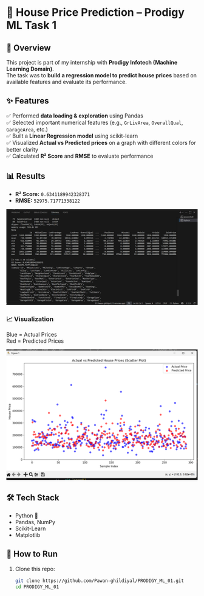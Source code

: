# 🏡 House Price Prediction – Prodigy ML Task 1

## 📌 Overview
This project is part of my internship with **Prodigy Infotech (Machine Learning Domain)**.  
The task was to **build a regression model to predict house prices** based on available features and evaluate its performance.

## ✨ Features
✅ Performed **data loading & exploration** using Pandas  
✅ Selected important numerical features (e.g., `GrLivArea`, `OverallQual`, `GarageArea`, etc.)  
✅ Built a **Linear Regression model** using scikit-learn  
✅ Visualized **Actual vs Predicted prices** on a graph with different colors for better clarity  
✅ Calculated **R² Score** and **RMSE** to evaluate performance

## 📊 Results
- **R² Score:** `0.6341189942328371`
- **RMSE:** `52975.71771338122`

![image](screenshots/terminal.png)

### 📈 Visualization
Blue = Actual Prices  
Red = Predicted Prices  
 
![Graph](screenshots/actual_vs_predicted.png)

## 🛠️ Tech Stack
- Python 🐍
- Pandas, NumPy
- Scikit-Learn
- Matplotlib

## 🚀 How to Run
1. Clone this repo:
   ```bash
   git clone https://github.com/Pawan-ghildiyal/PRODIGY_ML_01.git
   cd PRODIGY_ML_01
